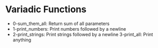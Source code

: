 # Variadic Functions

- 0-sum_them_all: Return sum of all parameters
- 1-print_numbers: Print numbers followed by a newline
- 2-print_strings: Print strings followed by a newline
3-print_all: Print anything
